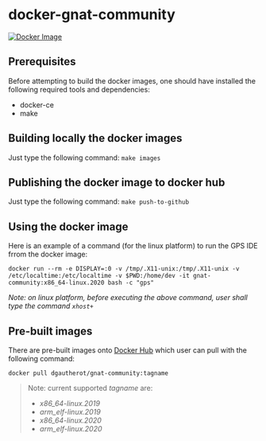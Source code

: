 # docker-gnat-community

[![Docker Image](https://img.shields.io/docker/pulls/dgautherot/gnat-community.svg?maxAge=2592000)](https://hub.docker.com/r/dgautherot/gnat-community/)

## Prerequisites
Before attempting to build the docker images, one should have installed the following required tools and dependencies:
* docker-ce
* make

## Building locally the docker images
Just type the following command: ``` make images ```

## Publishing the docker image to docker hub
Just type the following command: ``` make push-to-github ```

## Using the docker image

Here is an example of a command (for the linux platform) to run the GPS IDE frrom the docker image:
```
docker run --rm -e DISPLAY=:0 -v /tmp/.X11-unix:/tmp/.X11-unix -v /etc/localtime:/etc/localtime -v $PWD:/home/dev -it gnat-community:x86_64-linux.2020 bash -c "gps"
```
*Note: on linux platform, before executing the above command, user shall type the command ```xhost+```*

## Pre-built images

There are pre-built images onto [Docker Hub](https://hub.docker.com/repository/docker/dgautherot/gnat-community) which user can pull with the following command:
```
docker pull dgautherot/gnat-community:tagname
```
>Note: current supported *tagname* are:
> * *x86_64-linux.2019*
> * *arm_elf-linux.2019*
> * *x86_64-linux.2020*
> * *arm_elf-linux.2020*
